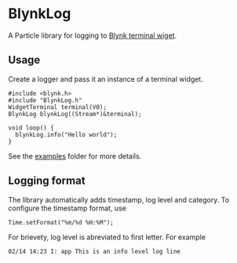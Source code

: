 # BlynkLog

A Particle library for logging to [Blynk terminal wiget](http://docs.blynk.cc/#widgets-displays-terminal).

## Usage

Create a logger and pass it an instance of a terminal widget.

```
#include <blynk.h>
#include "BlynkLog.h"
WidgetTerminal terminal(V0);
BlynkLog blynkLog((Stream*)&terminal);

void loop() {
  blynkLog.info("Hello world");
}
```

See the [examples](examples) folder for more details.

## Logging format

The library automatically adds timestamp, log level and category. To configure the timestamp format, use 

```
Time.setFormat("%m/%d %H:%M");
```

For brievety, log level is abreviated to first letter. For example 

```
02/14 14:23 I: app This is an info level log line
```